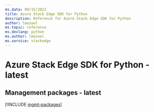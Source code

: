 ```yaml
---
ms.data: 09/15/2022
title: Azure Stack Edge SDK for Python
description: Reference for Azure Stack Edge SDK for Python
author: lmazuel
ms.topic: reference
ms.devlang: python
ms.author: lmazuel
ms.service: stackedge
---
```

# Azure Stack Edge SDK for Python - latest

## Management packages - latest
[!INCLUDE [mgmt-packages](stack-edge-mgmt-index.md)]